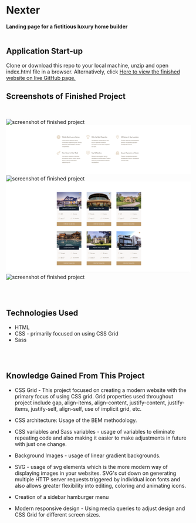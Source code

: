 # Nexter
**Landing page for a fictitious luxury home builder**
<br>
<br>

## Application Start-up

Clone or download this repo to your local machine, unzip and open index.html file in a browser.
Alternatively, click [Here to view the finished website on live GitHub page.]( https://valensh1.github.io/Nexter/ )
<br>

## Screenshots of Finished Project
<br>

![screenshot of finished project](/img/Screenshot1.png?raw=true "screenshot of finished project")
![screenshot of finished project](/img/Screenshot2.png?raw=true "screenshot of finished project")
![screenshot of finished project](/img/Screenshot3.png?raw=true "screenshot of finished project")
![screenshot of finished project](/img/Screenshot4.png?raw=true "screenshot of finished project")
![screenshot of finished project](/img/Screenshot5.png?raw=true "screenshot of finished project")


<br>
<br>

## Technologies Used
* HTML
* CSS - primarily focused on using CSS Grid
* Sass
<br>
<br>

## Knowledge Gained From This Project

* CSS Grid - This project focused on creating a modern website with the primary focus of using CSS grid. Grid properties used throughout project include gap, align-items, align-content, justify-content, justify-items, justify-self, align-self, use of implicit grid, etc.

* CSS architecture: Usage of the BEM methodology.   

* CSS variables and Sass variables - usage of variables to eliminate repeating code and also making it easier to make adjustments in future with just one change.

* Background Images - usage of linear gradient backgrounds.

* SVG - usage of svg elements which is the more modern way of displaying images in your websites. SVG's cut down on generating multiple HTTP server requests triggered by individual icon fonts and also allows greater flexibility into editing, coloring and animating icons.

* Creation of a sidebar hamburger menu

* Modern responsive design - Using media queries to adjust design and CSS Grid for different screen sizes.
